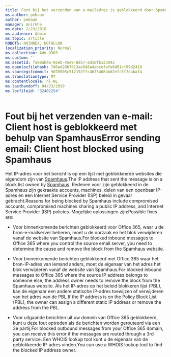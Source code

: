 ```yaml
---
title: Fout bij het verzenden van e-mailadres is geblokkeerd door SpamHaus
ms.author: pebaum
author: pebaum
manager: mnirkhe
ms.date: 2/23/2018
ms.audience: Admin
ms.topic: article
ROBOTS: NOINDEX, NOFOLLOW
localization_priority: Normal
ms.collection: Adm_O365
ms.custom: ''
ms.assetid: fa98ab4a-92eb-45e9-8d57-ad10fb123042
ms.openlocfilehash: 7d6ad2667613ae948a4abcefafe8d91cf89d2418
ms.sourcegitcommit: 9d78905c512192ffc4675468abd2efc5f2e4baf4
ms.translationtype: MT
ms.contentlocale: nl-NL
ms.lasthandoff: 04/23/2019
ms.locfileid: "32402254"
---
```

# <a name="error-sending-email-client-host-blocked-using-spamhaus"></a><span data-ttu-id="0e03f-102">Fout bij het verzenden van e-mail: Client host is geblokkeerd met behulp van Spamhaus</span><span class="sxs-lookup"><span data-stu-id="0e03f-102">Error sending email: Client host blocked using Spamhaus</span></span>

<span data-ttu-id="0e03f-103">Het IP-adres voor het bericht is op een lijst met geblokkeerde websites die eigendom zijn van [Spamhaus](https://go.microsoft.com/fwlink/p/?linkid=123245).</span><span class="sxs-lookup"><span data-stu-id="0e03f-103">The IP address that sent the message is on a block list owned by [Spamhaus](https://go.microsoft.com/fwlink/p/?linkid=123245).</span></span> <span data-ttu-id="0e03f-104">Redenen voor zijn geblokkeerd in de Spamhaus zijn gekraakte accounts, machines, delen van een openbaar IP-adres en een Internet Service Provider (ISP) beleid in gevaar gebracht.</span><span class="sxs-lookup"><span data-stu-id="0e03f-104">Reasons for being blocked by Spamhaus include compromised accounts, compromised machines sharing a public IP address, and Internet Service Provider (ISP) policies.</span></span> <span data-ttu-id="0e03f-105">Mogelijke oplossingen zijn:</span><span class="sxs-lookup"><span data-stu-id="0e03f-105">Possible fixes are:</span></span>
  
- <span data-ttu-id="0e03f-106">Voor binnenkomende berichten geblokkeerd voor Office 365, waar u de bron-e-mailserver beheren, moet u de oorzaak en het blok verwijderen vanaf de website van Spamhaus.</span><span class="sxs-lookup"><span data-stu-id="0e03f-106">For blocked inbound messages to Office 365 where you control the source email server, you need to determine the cause and remove the block from the Spamhaus website.</span></span>
    
- <span data-ttu-id="0e03f-107">Voor binnenkomende berichten geblokkeerd met Office 365 waar het bron-IP-adres van iemand anders, moet de eigenaar van het adres het blok verwijderen vanaf de website van Spamhaus.</span><span class="sxs-lookup"><span data-stu-id="0e03f-107">For blocked inbound messages to Office 365 where the source IP address belongs to someone else, the address owner needs to remove the block from the Spamhaus website.</span></span> <span data-ttu-id="0e03f-108">Als het IP-adres op het beleid blokkeren lijst (PBL), kan de eigenaar een andere statische IP-adres toewijzen of verwijderen van het adres van de PBL.</span><span class="sxs-lookup"><span data-stu-id="0e03f-108">If the IP address is on the Policy Block List (PBL), the owner can assign a different static IP address or remove the address from the PBL.</span></span>
    
- <span data-ttu-id="0e03f-109">Voor uitgaande berichten uit uw domein van Office 365 geblokkeerd, kunt u deze fout optreden als de berichten worden gerouteerd via een 3e partij.</span><span class="sxs-lookup"><span data-stu-id="0e03f-109">For blocked outbound messages from your Office 365 domain, you can receive this error if the messages are routed through a 3rd party service.</span></span> <span data-ttu-id="0e03f-110">Een WHOIS lookup tool kunt u de eigenaar van de geblokkeerde IP-adres vinden.</span><span class="sxs-lookup"><span data-stu-id="0e03f-110">You can use a WHOIS lookup tool to find the blocked IP address owner.</span></span>
    

